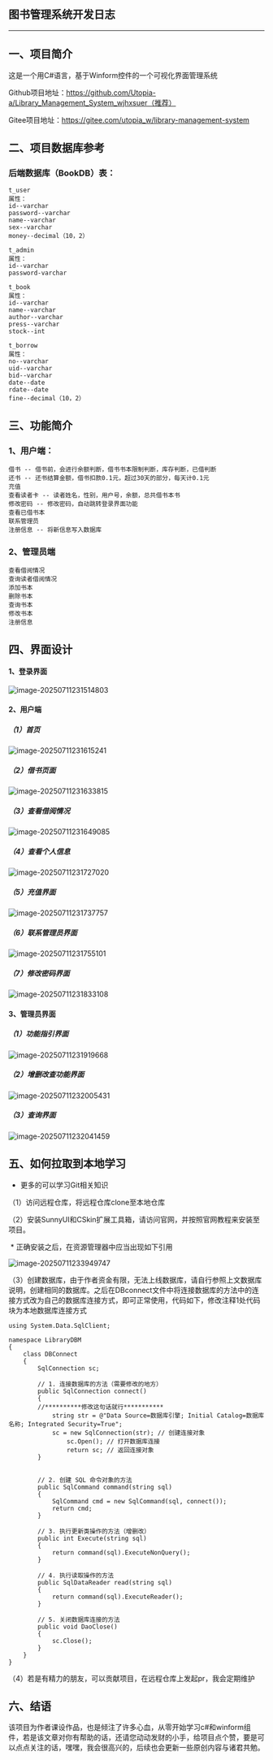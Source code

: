 ## 图书管理系统开发日志

---

## 一、项目简介

这是一个用C#语言，基于Winform控件的一个可视化界面管理系统

Github项目地址：https://github.com/Utopia-a/Library_Management_System_wjhxsuer（推荐）

Gitee项目地址：https://gitee.com/utopia_w/library-management-system



## 二、项目数据库参考

### 后端数据库（BookDB）表：

```
t_user
属性：
id--varchar
password--varchar
name--varchar
sex--varchar
money--decimal（10，2）

t_admin
属性：
id--varchar
password-varchar

t_book
属性：
id--varchar
name--varchar
author--varchar
press--varchar
stock--int

t_borrow
属性：
no--varchar
uid--varchar
bid--varchar
date--date
rdate--date
fine--decimal（10，2）
```

## 三、功能简介

### 1、用户端：

```
借书 -- 借书前，会进行余额判断，借书书本限制判断，库存判断，已借判断
还书 -- 还书结算金额，借书扣款0.1元，超过30天的部分，每天计0.1元
充值
查看读者卡 -- 读者姓名，性别，用户号，余额，总共借书本书
修改密码 -- 修改密码，自动跳转登录界面功能
查看已借书本
联系管理员
注册信息 -- 将新信息写入数据库
```

### 2、管理员端

```
查看借阅情况
查询读者借阅情况
添加书本
删除书本
查询书本
修改书本
注册信息
```



## 四、界面设计

#### 1、登录界面

![image-20250711231514803](image/image-20250711231514803.png)

#### 2、用户端

##### （1）首页

![image-20250711231615241](image/image-20250711231615241.png)

##### （2）借书页面

![image-20250711231633815](image/image-20250711231633815.png)

##### （3）查看借阅情况

![image-20250711231649085](./READEME.assets/image-20250711231649085.png)

##### （4）查看个人信息

![image-20250711231727020](./READEME.assets/image-20250711231727020.png)

##### （5）充值界面

![image-20250711231737757](./READEME.assets/image-20250711231737757.png)

##### （6）联系管理员界面

![image-20250711231755101](./READEME.assets/image-20250711231755101.png)

##### （7）修改密码界面

![image-20250711231833108](./READEME.assets/image-20250711231833108.png)



#### 3、管理员界面

##### （1）功能指引界面

![image-20250711231919668](./READEME.assets/image-20250711231919668.png)

##### （2）增删改查功能界面

![image-20250711232005431](./READEME.assets/image-20250711232005431.png)

##### （3）查询界面

![image-20250711232041459](./READEME.assets/image-20250711232041459.png)



## 五、如何拉取到本地学习

* 更多的可以学习Git相关知识

（1）访问远程仓库，将远程仓库clone至本地仓库

（2）安装SunnyUI和CSkin扩展工具箱，请访问官网，并按照官网教程来安装至项目。

​	* 正确安装之后，在资源管理器中应当出现如下引用

![image-20250711233949747](./图书管理系统开发日志.assets/image-20250711233949747.png)

（3）创建数据库，由于作者资金有限，无法上线数据库，请自行参照上文数据库说明，创建相同的数据库。之后在DBconnect文件中将连接数据库的方法中的连接方式改为自己的数据库连接方式，即可正常使用，代码如下，修改注释1处代码块为本地数据库连接方式

```
using System.Data.SqlClient;

namespace LibraryDBM
{
    class DBConnect
    {
        SqlConnection sc;

        // 1. 连接数据库的方法（需要修改的地方）
        public SqlConnection connect()
        {
        //**********修改这句话就行***********
            string str = @"Data Source=数据库引擎; Initial Catalog=数据库名称; Integrated Security=True";
            sc = new SqlConnection(str); // 创建连接对象
                sc.Open(); // 打开数据库连接
                return sc; // 返回连接对象
        }


        // 2. 创建 SQL 命令对象的方法
        public SqlCommand command(string sql)
        {
            SqlCommand cmd = new SqlCommand(sql, connect());
            return cmd;
        }

        // 3. 执行更新类操作的方法（增删改）
        public int Execute(string sql)
        {
            return command(sql).ExecuteNonQuery();
        }

        // 4. 执行读取操作的方法
        public SqlDataReader read(string sql)
        {
            return command(sql).ExecuteReader();
        }

        // 5. 关闭数据库连接的方法
        public void DaoClose()
        {
            sc.Close();
        }
    }
}

```

（4）若是有精力的朋友，可以贡献项目，在远程仓库上发起pr，我会定期维护



## 六、结语

该项目为作者课设作品，也是倾注了许多心血，从零开始学习c#和winform组件，若是该文章对你有帮助的话，还请您动动发财的小手，给项目点个赞，要是可以点点关注的话，嘿嘿，我会很高兴的，后续也会更新一些原创内容与诸君共勉。


